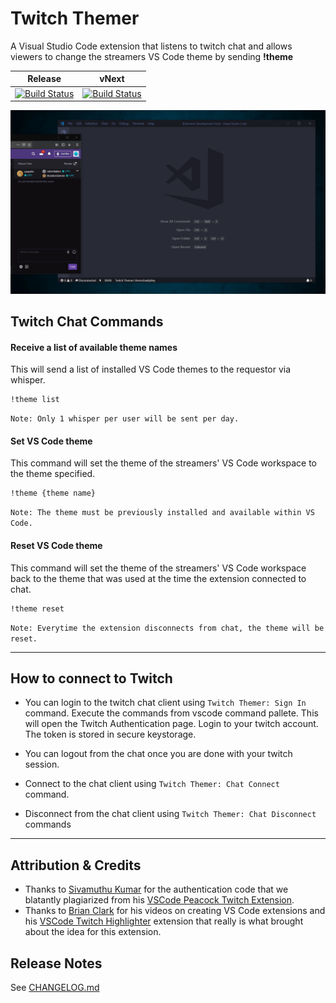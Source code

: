 # Twitch Themer

A Visual Studio Code extension that listens to twitch chat and allows viewers to change the streamers VS Code theme by sending **!theme**

| Release | vNext
| -- | --
| [![Build Status](https://dev.azure.com/michaeljolley/vscode-twitch-themer/_apis/build/status/MichaelJolley.vscode-twitch-themer?branchName=master)](https://dev.azure.com/michaeljolley/vscode-twitch-themer/_build/latest?definitionId=1&branchName=master) | [![Build Status](https://dev.azure.com/michaeljolley/vscode-twitch-themer/_apis/build/status/MichaelJolley.vscode-twitch-themer?branchName=vNext)](https://dev.azure.com/michaeljolley/vscode-twitch-themer/_build/latest?definitionId=1&branchName=vNext)



![](./resources/screenshot-example.gif)  

## Twitch Chat Commands

#### Receive a list of available theme names

This will send a list of installed VS Code themes to the requestor via whisper. 

```
!theme list
```
`Note: Only 1 whisper per user will be sent per day.`

#### Set VS Code theme

This command will set the theme of the streamers' VS Code workspace to the theme specified.

```
!theme {theme name}
```
`Note: The theme must be previously installed and available within VS Code.`

#### Reset VS Code theme

This command will set the theme of the streamers' VS Code workspace back to the theme that was used at the time the extension connected to chat.

```
!theme reset
```
`Note: Everytime the extension disconnects from chat, the theme will be reset.`

---

## How to connect to Twitch

- You can login to the twitch chat client using `Twitch Themer: Sign In` command. Execute the commands from vscode command pallete. This will open the Twitch Authentication page. Login to your twitch account. The token is stored in secure keystorage.

- You can logout from the chat once you are done with your twitch session.
- Connect to the chat client using `Twitch Themer: Chat Connect` command.
- Disconnect from the chat client using `Twitch Themer: Chat Disconnect` commands

---

## Attribution & Credits

* Thanks to [Sivamuthu Kumar](https://github.com/ksivamuthu) for the authentication code that we blatantly plagiarized from his [VSCode Peacock Twitch Extension](https://github.com/ksivamuthu/vscode-peacock-twitch-client).
* Thanks to [Brian Clark](https://github.com/clarkio) for his videos on creating VS Code extensions and his [VSCode Twitch Highlighter](https://github.com/clarkio/vscode-twitch-highlighter) extension that really is what brought about the idea for this extension.

## Release Notes

See [CHANGELOG.md](CHANGELOG.md)